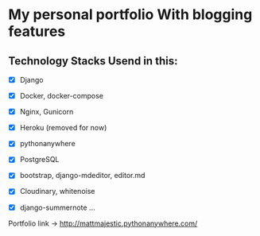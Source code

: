 # My personal portfolio With blogging features
## Technology Stacks Usend in this:
- [x] Django
- [x] Docker, docker-compose
- [x] Nginx, Gunicorn
- [x] Heroku (removed for now)
- [x] pythonanywhere
- [x] PostgreSQL
- [x] bootstrap, django-mdeditor, editor.md
- [x] Cloudinary, whitenoise
- [x] django-summernote
...


Portfolio link -> http://mattmajestic.pythonanywhere.com/
